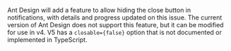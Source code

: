 Ant Design will add a feature to allow hiding the close button in notifications, with details and progress updated on this issue. The current version of Ant Design does not support this feature, but it can be modified for use in v4. V5 has a `closable={false}` option that is not documented or implemented in TypeScript.
